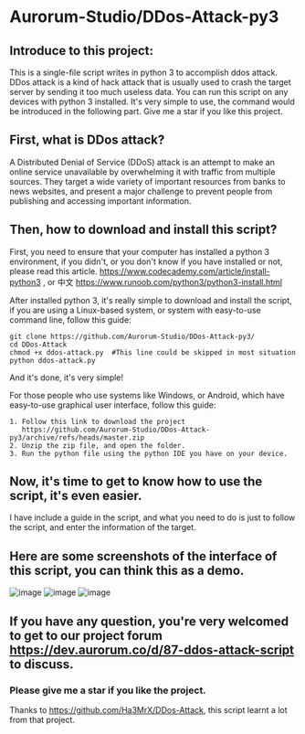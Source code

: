 # Aurorum-Studio/DDos-Attack-py3

## Introduce to this project:
This is a single-file script writes in python 3 to accomplish ddos attack. DDos attack is a kind of hack attack that is usually used to crash the target server by sending it too much useless data. You can run this script on any devices with python 3 installed. It's very simple to use, the command would be introduced in the following part. Give me a star if you like this project.

## First, what is DDos attack?
A Distributed Denial of Service (DDoS) attack is an attempt to make an online service unavailable by overwhelming it with traffic from multiple sources. They target a wide variety of important resources from banks to news websites, and present a major challenge to prevent people from publishing and accessing important information.

## Then, how to download and install this script?
First, you need to ensure that your computer has installed a python 3 environment, if you didn't, or you don't know if you have installed or not, please read this article. https://www.codecademy.com/article/install-python3 , or 中文 https://www.runoob.com/python3/python3-install.html

After installed python 3, it's really simple to download and install the script, if you are using a Linux-based system, or system with easy-to-use command line, follow this guide:
    
    git clone https://github.com/Aurorum-Studio/DDos-Attack-py3/
    cd DDos-Attack
    chmod +x ddos-attack.py  #This line could be skipped in most situation
    python ddos-attack.py
    
And it's done, it's very simple!

For those people who use systems like Windows, or Android, which have easy-to-use graphical user interface, follow this guide:
    
    1. Follow this link to download the project
       https://github.com/Aurorum-Studio/DDos-Attack-py3/archive/refs/heads/master.zip
    2. Unzip the zip file, and open the folder.
    3. Run the python file using the python IDE you have on your device.
    
## Now, it's time to get to know how to use the script, it's even easier. 
I have include a guide in the script, and what you need to do is just to follow the script, and enter the information of the target.

## Here are some screenshots of the interface of this script, you can think this as a demo.
![image](https://user-images.githubusercontent.com/88573201/212327358-2207d9ee-31a8-495e-ae99-46a3855ec8d3.png)
![image](https://user-images.githubusercontent.com/88573201/212328245-102277ca-a818-469c-8e78-36abc69e60a8.png)
![image](https://user-images.githubusercontent.com/88573201/212328878-331d7ae6-c537-4507-8080-eb67987e8e98.png)

## If you have any question, you're very welcomed to get to our project forum https://dev.aurorum.co/d/87-ddos-attack-script to discuss.
### Please give me a star if you like the project.
    
Thanks to https://github.com/Ha3MrX/DDos-Attack, this script learnt a lot from that project.
